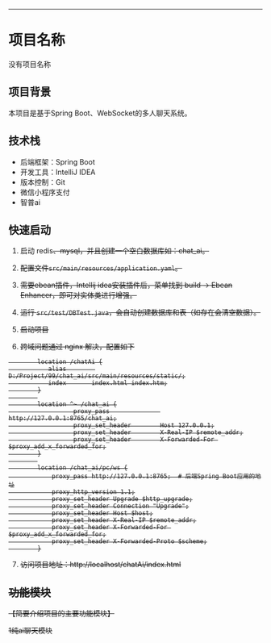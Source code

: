 
---

# 项目名称

没有项目名称

## 项目背景
本项目是基于Spring Boot、WebSocket的多人聊天系统。

## 技术栈

- 后端框架：Spring Boot
- 开发工具：IntelliJ IDEA
- 版本控制：Git
- 微信小程序支付
- 智普ai


## 快速启动


1. 启动 redis<s>、mysql，并且创建一个空白数据库如：chat_ai。<s>


2. 配置文件`src/main/resources/application.yaml`。

 
3. <s>需要ebean插件，Intellij idea安装插件后，菜单找到 build -> Ebean Enhancer，即可对实体类进行增强。<s>


4. <s>运行 `src/test/DBTest.java`，会自动创建数据库和表（如存在会清空数据）。<s>


5. 启动项目


6. 跨域问题通过 nginx 解决，配置如下
```nginx
		location /chatAi {
		   alias		D:/Project/99/chat_ai/src/main/resources/static/;
		   index       index.html index.htm;
		}
		
		location ^~ /chat_ai {
                  proxy_pass              http://127.0.0.1:8765/chat_ai;
                  proxy_set_header        Host 127.0.0.1;
                  proxy_set_header        X-Real-IP $remote_addr;
                  proxy_set_header        X-Forwarded-For $proxy_add_x_forwarded_for;
        }
		
		location /chat_ai/pc/ws {
			proxy_pass http://127.0.0.1:8765;  # 后端Spring Boot应用的地址
			proxy_http_version 1.1;
			proxy_set_header Upgrade $http_upgrade;
			proxy_set_header Connection "Upgrade";
			proxy_set_header Host $host;
			proxy_set_header X-Real-IP $remote_addr;
			proxy_set_header X-Forwarded-For $proxy_add_x_forwarded_for;
			proxy_set_header X-Forwarded-Proto $scheme;
		}
```

7. 访问项目地址：http://localhost/chatAi/index.html

## 功能模块

【简要介绍项目的主要功能模块】

1纯ai聊天模块

